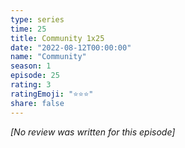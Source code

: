 ```yaml
---
type: series
time: 25
title: Community 1x25
date: "2022-08-12T00:00:00"
name: "Community"
season: 1
episode: 25
rating: 3
ratingEmoji: "⭐️⭐️⭐️"
share: false
---
```


_[No review was written for this episode]_
